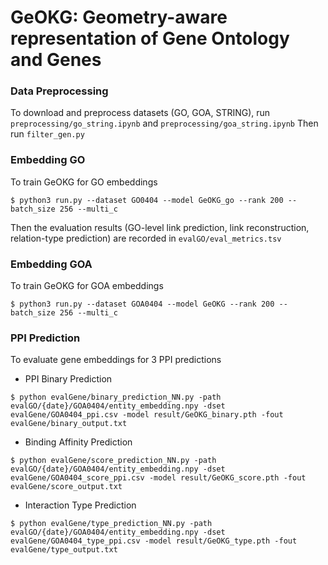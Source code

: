 # GeOKG: Geometry-aware representation of Gene Ontology and Genes

### Data Preprocessing
To download and preprocess datasets (GO, GOA, STRING), run `preprocessing/go_string.ipynb` and `preprocessing/goa_string.ipynb`
Then run `filter_gen.py`

### Embedding GO
To train GeOKG for GO embeddings 
```
$ python3 run.py --dataset GO0404 --model GeOKG_go --rank 200 --batch_size 256 --multi_c
```
Then the evaluation results (GO-level link prediction, link reconstruction, relation-type prediction) are recorded in `evalGO/eval_metrics.tsv`

### Embedding GOA
To train GeOKG for GOA embeddings 
```
$ python3 run.py --dataset GOA0404 --model GeOKG --rank 200 --batch_size 256 --multi_c
```

### PPI Prediction
To evaluate gene embeddings for 3 PPI predictions
* PPI Binary Prediction
```
$ python evalGene/binary_prediction_NN.py -path evalGO/{date}/GOA0404/entity_embedding.npy -dset evalGene/GOA0404_ppi.csv -model result/GeOKG_binary.pth -fout evalGene/binary_output.txt
```
* Binding Affinity Prediction
```
$ python evalGene/score_prediction_NN.py -path evalGO/{date}/GOA0404/entity_embedding.npy -dset evalGene/GOA0404_score_ppi.csv -model result/GeOKG_score.pth -fout evalGene/score_output.txt
```
* Interaction Type Prediction
```
$ python evalGene/type_prediction_NN.py -path evalGO/{date}/GOA0404/entity_embedding.npy -dset evalGene/GOA0404_type_ppi.csv -model result/GeOKG_type.pth -fout evalGene/type_output.txt
```
